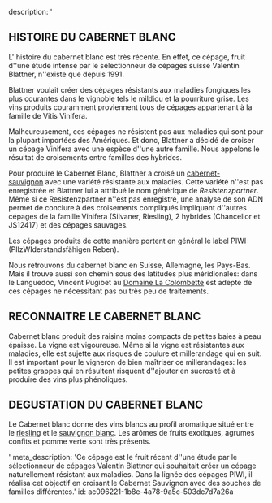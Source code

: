 description: '<h2 class="text-base md:text-lg"><strong>HISTOIRE DU CABERNET BLANC</strong></h2><p>L''histoire du cabernet blanc est très récente. En effet, ce cépage, fruit d''une étude intense par le sélectionneur de cépages suisse Valentin Blattner, n''existe que depuis 1991.</p><p>Blattner voulait créer des cépages résistants aux maladies fongiques les plus courantes dans le vignoble tels le mildiou et la pourriture grise. Les vins produits couramment proviennent tous de cépages appartenant à la famille de Vitis Vinifera. </p><p>Malheureusement, ces cépages ne résistent pas aux maladies qui sont pour la plupart importées des Amériques. Et donc, Blattner a décidé de croiser un cépage Vinifera avec une espèce d''une autre famille. Nous appelons le résultat de croisements entre familles des hybrides.</p><p>Pour produire le Cabernet Blanc, Blattner a croisé un&nbsp;<a href="/fr/grape/cabernet-sauvignon">cabernet-sauvignon</a>&nbsp;avec une variété résistante aux maladies. Cette variété n''est pas enregistrée et Blattner lui a attribué le nom générique de&nbsp;<em>Resistenzpartner</em>. Même si ce Resistenzpartner n''est pas enregistré, une analyse de son ADN permet de conclure à des croisements compliqués impliquant d''autres cépages de la famille Vinifera (Silvaner, Riesling), 2 hybrides (Chancellor et JS12417) et des cépages sauvages.</p><p>Les cépages produits de cette manière portent en général le label PIWI (PIlzWIderstandsfähigen Reben).</p><p>Nous retrouvons du cabernet blanc en Suisse, Allemagne, les Pays-Bas. Mais il trouve aussi son chemin sous des latitudes plus méridionales: dans le Languedoc, Vincent Pugibet au&nbsp;<a href="/fr/estate/domaine-la-colombette">Domaine La Colombette</a>&nbsp;est adepte de ces cépages ne nécessitant pas ou très peu de traitements.</p><h2 class="text-base md:text-lg"><strong>RECONNAITRE LE CABERNET BLANC</strong></h2><p>Cabernet blanc produit des raisins moins compacts de petites baies à peau épaisse. La vigne est vigoureuse. Même si la vigne est résistantes aux maladies, elle est sujette aux risques de coulure et millerandage qui en suit. Il est important pour le vigneron de bien maîtriser ce millerandages: les petites grappes qui en résultent risquent d''ajouter en sucrosité et à produire des vins plus phénoliques.</p><h2 class="text-base md:text-lg"><strong>DEGUSTATION DU CABERNET BLANC</strong></h2><p>Le Cabernet blanc donne des vins blancs au profil aromatique situé entre le&nbsp;<a href="/fr/grape/riesling">riesling</a>&nbsp;et le&nbsp;<a href="/fr/grape/sauvignon-blanc">sauvignon blanc</a>. Les arômes de fruits exotiques, agrumes confits et pomme verte sont très présents.</p>'
meta_description: 'Ce cépage est le fruit récent d''une étude par le sélectionneur de cépages Valentin Blattner qui souhaitait créer un cépage naturellement résistant aux maladies. Dans la lignée des cépages PIWI, il réalisa cet objectif en croisant le Cabernet Sauvignon avec des souches de familles différentes.'
id: ac096221-1b8e-4a78-9a5c-503de7d7a26a
